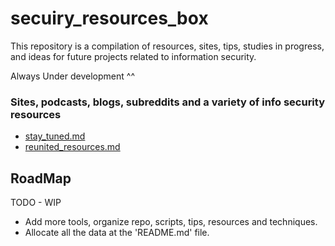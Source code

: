 # secuiry_resources_box

This repository is a compilation of resources, sites, tips, studies in progress, and ideas for future projects related to information security.

Always Under development ^^

### Sites, podcasts, blogs, subreddits and a variety of info security resources 

- [stay_tuned.md](stay_tuned.md)
- [reunited_resources.md](reunited_resources.md)

## RoadMap
TODO - WIP

- Add more tools, organize repo, scripts, tips, resources and techniques.
- Allocate all the data at the 'README.md' file.